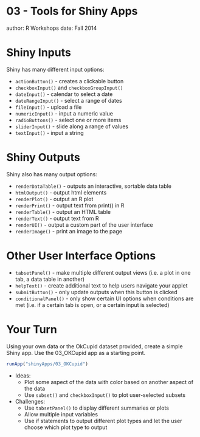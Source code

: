 03 - Tools for Shiny Apps
========================================================
author: R Workshops
date: Fall 2014

Shiny Inputs
========================================================
Shiny has many different input options:
- `actionButton()` - creates a clickable button
- `checkboxInput()` and `checkboxGroupInput()`
- `dateInput()` - calendar to select a date
- `dateRangeInput()` - select a range of dates
- `fileInput()` - upload a file
- `numericInput()` - input a numeric value
- `radioButtons()` - select one or more items
- `sliderInput()` - slide along a range of values
- `textInput()` - input a string

Shiny Outputs
========================================================
Shiny also has many output options:
- `renderDataTable()` - outputs an interactive, sortable data table
- `htmlOutput()` - output html elements
- `renderPlot()` - output an R plot
- `renderPrint()` - output text from print() in R
- `renderTable()` - output an HTML table
- `renderText()` - output text from R
- `renderUI()` - output a custom part of the user interface
- `renderImage()` - print an image to the page

Other User Interface Options
========================================================
- `tabsetPanel()` - make multiple different output views (i.e. a plot in one tab, a data table in another)
- `helpText()` - create additional text to help users navigate your applet
- `submitButton()` - only update outputs when this button is clicked
- `conditionalPanel()` - only show certain UI options when conditions are met (i.e. if a certain tab is open, or a certain input is selected)

Your Turn
========================================================
Using your own data or the OkCupid dataset provided, create a simple Shiny app. 
Use the 03_OKCupid app as a starting point.


```r
runApp("shinyApps/03_OKCupid")
```

- Ideas: 
  - Plot some aspect of the data with color based on another aspect of the data
  - Use `subset()` and `checkboxInput()` to plot user-selected subsets
- Challenges:
  - Use `tabsetPanel()` to display different summaries or plots
  - Allow multiple input variables
  - Use if statements to output different plot types and let the user choose which plot type to output
